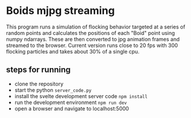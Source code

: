 # Boids mjpg streaming 

This program runs a simulation of flocking behavior targeted at a series of random points and calculates the positions of each "Boid" point using numpy ndarrays. These are then converted to jpg animation frames and streamed to the browser. Current version runs close to 20 fps with 300 flocking particles and takes about 30% of a single cpu.

## steps for running

* clone the repository
* start the python `server_code.py`
* install the svelte development server code `npm install`
* run the development environment `npm run dev`
* open a browser and navigate to localhost:5000



